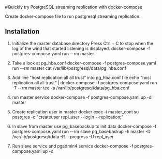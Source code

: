 #Quickly try PostgreSQL streaming replication with docker-compose

Create docker-compose file to run postgresql streaming replication.

Installation
--------------------------

1. Initialize the master database directory
Press Ctrl + C to stop when the log of the wind that started listening is displayed.
	docker-compose -f postgres-compose.yaml run --rm master

2. Take a look at pg_hba.conf
	docker-compose -f postgres-compose.yaml run --rm master cat /var/lib/postgresql/data/pg_hba.conf

3. Add line "host replication all all trust" into pg_hba.conf file
	echo "host replication all all trust" | docker-compose -f postgres-compose.yaml run -T --rm master tee -a /var/lib/postgresql/data/pg_hba.conf

4. run  master service
	docker-compose -f postgres-compose.yaml up -d master

5. Create replication user in master
	docker exec -i master_cont su postgres  -c "createuser repl_user --login --replication;"

6. In slave from master use pg_basebackup to init data
	docker-compose -f postgres-compose.yaml run --rm slave pg_basebackup -h master -D /var/lib/postgresql/data -R --progress -U repl_user

7. Run slave service and pgadmin4 service
	docker-compose -f postgres-compose.yaml up -d
